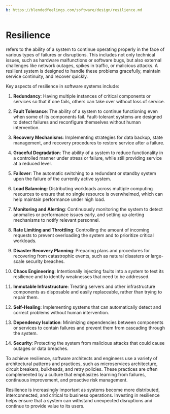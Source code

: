 ```yaml
---
b: https://blendedfeelings.com/software/design/resilience.md
---
```


# Resilience 
refers to the ability of a system to continue operating properly in the face of various types of failures or disruptions. This includes not only technical issues, such as hardware malfunctions or software bugs, but also external challenges like network outages, spikes in traffic, or malicious attacks. A resilient system is designed to handle these problems gracefully, maintain service continuity, and recover quickly.

Key aspects of resilience in software systems include:

1. **Redundancy**: Having multiple instances of critical components or services so that if one fails, others can take over without loss of service.

2. **Fault Tolerance**: The ability of a system to continue functioning even when some of its components fail. Fault-tolerant systems are designed to detect failures and reconfigure themselves without human intervention.

3. **Recovery Mechanisms**: Implementing strategies for data backup, state management, and recovery procedures to restore service after a failure.

4. **Graceful Degradation**: The ability of a system to reduce functionality in a controlled manner under stress or failure, while still providing service at a reduced level.

5. **Failover**: The automatic switching to a redundant or standby system upon the failure of the currently active system.

6. **Load Balancing**: Distributing workloads across multiple computing resources to ensure that no single resource is overwhelmed, which can help maintain performance under high load.

7. **Monitoring and Alerting**: Continuously monitoring the system to detect anomalies or performance issues early, and setting up alerting mechanisms to notify relevant personnel.

8. **Rate Limiting and Throttling**: Controlling the amount of incoming requests to prevent overloading the system and to prioritize critical workloads.

9. **Disaster Recovery Planning**: Preparing plans and procedures for recovering from catastrophic events, such as natural disasters or large-scale security breaches.

10. **Chaos Engineering**: Intentionally injecting faults into a system to test its resilience and to identify weaknesses that need to be addressed.

11. **Immutable Infrastructure**: Treating servers and other infrastructure components as disposable and easily replaceable, rather than trying to repair them.

12. **Self-Healing**: Implementing systems that can automatically detect and correct problems without human intervention.

13. **Dependency Isolation**: Minimizing dependencies between components or services to contain failures and prevent them from cascading through the system.

14. **Security**: Protecting the system from malicious attacks that could cause outages or data breaches.

To achieve resilience, software architects and engineers use a variety of architectural patterns and practices, such as microservices architecture, circuit breakers, bulkheads, and retry policies. These practices are often complemented by a culture that emphasizes learning from failures, continuous improvement, and proactive risk management.

Resilience is increasingly important as systems become more distributed, interconnected, and critical to business operations. Investing in resilience helps ensure that a system can withstand unexpected disruptions and continue to provide value to its users.